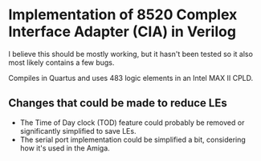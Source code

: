 # Implementation of 8520 Complex Interface Adapter (CIA) in Verilog

I believe this should be mostly working, but it hasn't been tested so it also most likely contains a few bugs.

Compiles in Quartus and uses 483 logic elements in an Intel MAX II CPLD.

## Changes that could be made to reduce LEs

- The Time of Day clock (TOD) feature could probably be removed or significantly simplified to save LEs.
- The serial port implementation could be simplified a bit, considering how it's used in the Amiga.
